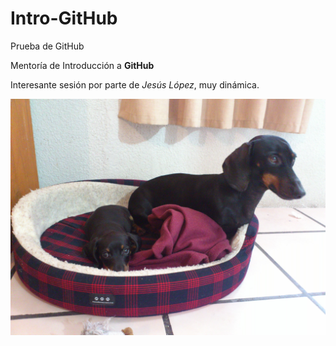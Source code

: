 # Intro-GitHub
 Prueba de GitHub

 Mentoría de Introducción a **GitHub**

 Interesante sesión por parte de *Jesús López*, muy dinámica.

![hack](img/DSC_1910.jpg)